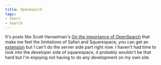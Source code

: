 ```yaml
---
title: OpenSearch
tags:
- Short
- Search
---
```


It's posts like Scott Hanselman's [On the importance of OpenSearch](http://www.hanselman.com/blog/OnTheImportanceOfOpenSearch.aspx) that make me feel the limitations of Safari and Squarespace, you can get an 
[extension](http://www.opensearchforsafari.com) but I can't do the server side part right now. I haven't had time to look into the developer side of squarespace, it probably wouldn't be that hard but I'm enjoying not having to do any development on my own site.

